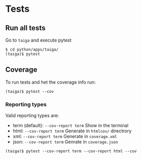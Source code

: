 # Tests

## Run all tests

Go to `taiga` and execute pytest

```shell
$ cd python/apps/taiga/
(taiga)$ pytest
```

## Coverage

To run tests and het the coverage info run:

```shell
(taiga)$ pytest --cov
```

### Reporting types

Valid reporting types are:

- term (default): `--cov-report term` Show in the terminal
- html: `--cov-report term` Generate in `htmlcov/` directrory
- xml: `--cov-report term` Generate in `coverage.xml`
- json: `--cov-report term` Genrate in `coverage.json`

```shell
(taiga)$ pytest --cov-report term --cov-report html --cov
```

